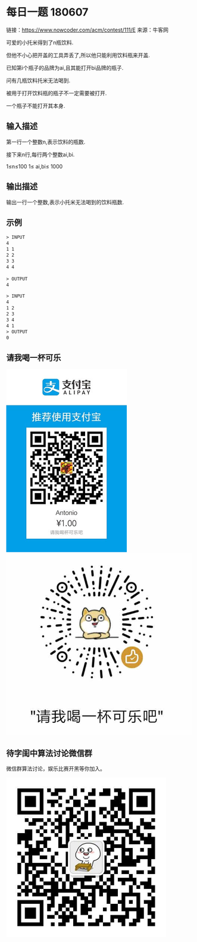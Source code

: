 # 每日一题 180607

链接：https://www.nowcoder.com/acm/contest/111/E
来源：牛客网

可爱的小托米得到了n瓶饮料.

但他不小心把开盖的工具弄丢了,所以他只能利用饮料瓶来开盖.

已知第i个瓶子的品牌为ai,且其能打开bi品牌的瓶子.

问有几瓶饮料托米无法喝到.

被用于打开饮料瓶的瓶子不一定需要被打开.

一个瓶子不能打开其本身.

## 输入描述

第一行一个整数n,表示饮料的瓶数.

接下来n行,每行两个整数ai,bi.

1≤n≤100
1≤ ai,bi≤ 1000

## 输出描述

输出一行一个整数,表示小托米无法喝到的饮料瓶数.

## 示例

```
> INPUT
4
1 1
2 2
3 3
4 4

> OUTPUT
4
```
```
> INPUT
4
1 2
2 3
3 4
4 1
> OUTPUT
0
```

## 请我喝一杯可乐

![](https://raw.githubusercontent.com/Inapt19/Resource/master/bonus_QR.jpg)
![](https://raw.githubusercontent.com/Inapt19/Resource/master/wechat_bonus_qr.jpg)

## 待字闺中算法讨论微信群

微信群算法讨论，娱乐比赛开黑等你加入。

![](https://raw.githubusercontent.com/Inapt19/Resource/master/wechat_QR.jpg)
